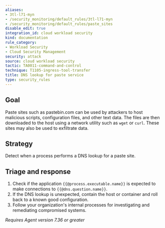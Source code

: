 ```yaml
---
aliases:
- 3tl-l71-myn
- /security_monitoring/default_rules/3tl-l71-myn
- /security_monitoring/default_rules/paste_sites
disable_edit: true
integration_id: cloud workload security
kind: documentation
rule_category:
- Workload Security
- Cloud Security Management
security: attack
source: cloud workload security
tactic: TA0011-command-and-control
technique: T1105-ingress-tool-transfer
title: DNS lookup for paste service
type: security_rules
---
```


## Goal

Paste sites such as pastebin.com can be used by attackers to host malicious scripts, configuration files, and other text data. The files are then downloaded to the host using a network utility such as `wget` or `curl`. These sites may also be used to exfiltrate data.

## Strategy

Detect when a process performs a DNS lookup for a paste site.

## Triage and response
1. Check if the application `{{@process.executable.name}}` is expected to make connections to `{{@dns.question.name}}`.
2. If the DNS lookup is unexpected, contain the host or container and roll back to a known good configuration.
3. Follow your organization's internal processes for investigating and remediating compromised systems.


*Requires Agent version 7.36 or greater*
